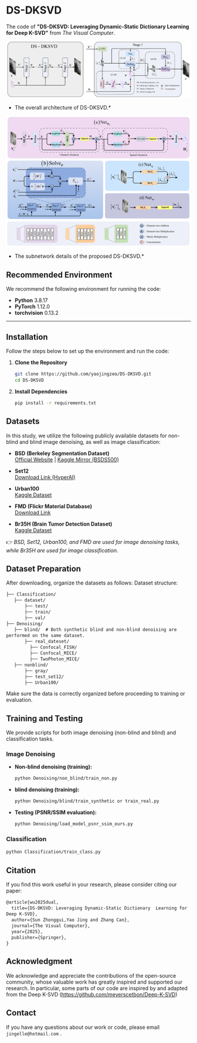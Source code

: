 # DS-DKSVD
The code of **"DS-DKSVD: Leveraging Dynamic-Static Dictionary  Learning for Deep K-SVD"** from _The Visual Computer_.

![image](./Images/Figure_2.png)  
* The overall architecture of DS-DKSVD.*

![image](./Images/Figure_3.png)  
* The subnetwork details of the proposed DS-DKSVD.*

## Recommended Environment  
We recommend the following environment for running the code:  
- **Python** 3.8.17
- **PyTorch** 1.12.0 
- **torchvision** 0.13.2  

---

## Installation  
Follow the steps below to set up the environment and run the code:

1. **Clone the Repository**  
   ```bash  
   git clone https://github.com/yaojingzeo/DS-DKSVD.git
   cd DS-DKSVD  
2. **Install Dependencies**
   ```bash  
   pip install -r requirements.txt  
   
## Datasets

In this study, we utilize the following publicly available datasets for non-blind and blind image denoising, as well as image classification:

- **BSD (Berkeley Segmentation Dataset)**  
  [Official Website](https://www2.eecs.berkeley.edu/Research/Projects/CS/vision/bsds/) | [Kaggle Mirror (BSDS500)](https://www.kaggle.com/datasets/balraj98/berkeley-segmentation-dataset-500-bsds500)

- **Set12**  
  [Download Link (HyperAI)](https://hyper.ai/en/datasets/17513)

- **Urban100**  
  [Kaggle Dataset](https://www.kaggle.com/datasets/harshraone/urban100)

- **FMD (Flickr Material Database)**  
  [Download Link](https://sourl.cn/Wyqrui)

- **Br35H (Brain Tumor Detection Dataset)**  
  [Kaggle Dataset](https://www.kaggle.com/ahmedhamada0/brain-tumor-detection)

👉 *BSD, Set12, Urban100, and FMD are used for image denoising tasks, while  Br35H are used for image classification.*

## Dataset Preparation
After downloading, organize the datasets as follows:
Dataset structure:  
```
├── Classification/  
   ├── dataset/  
       ├── test/    
       ├── train/    
       ├── val/
├── Denoising/  
   ├── blind/  # Both synthetic blind and non-blind denoising are performed on the same dataset. 
       ├── real_dateset/
         ├── Confocal_FISH/        
         ├── Confocal_MICE/
         ├── TwoPhoton_MICE/        
   ├── nonblind/  
       ├── gray/    
       ├── test_set12/   
       ├── Urban100/
```
Make sure the data is correctly organized before proceeding to training or evaluation.

## Training and Testing

We provide scripts for both image denoising (non-blind and blind) and classification tasks.

### Image Denoising
- **Non-blind denoising (training):**
  ```bash
  python Denoising/non_blind/train_non.py
- **blind denoising (training):**
   ```bash  
   python Denoising/blind/train_synthetic or train_real.py
   ```
- **Testing (PSNR/SSIM evaluation):**
   ```bash  
   python Denoising/load_model_psnr_ssim_ours.py
   ```
### Classification
   ```bash  
   python Classification/train_class.py
   ```



## Citation
If you find this work useful in your research, please consider citing our paper:
```
@article{wu2025dual,  
  title={DS-DKSVD: Leveraging Dynamic-Static Dictionary  Learning for Deep K-SVD},  
  author={Sun Zhonggui,Yao Jing and Zhang Can},  
  journal={The Visual Computer},  
  year={2025},  
  publisher={Springer},  
}  
```

## Acknowledgment  
We acknowledge and appreciate the contributions of the open-source community, whose valuable work has greatly inspired and supported our research. In particular, some parts of our code are inspired by and adapted from the Deep K-SVD (https://github.com/meyerscetbon/Deep-K-SVD)

## Contact
If you have any questions about our work or code, please email `jingelle@hotmail.com` .

